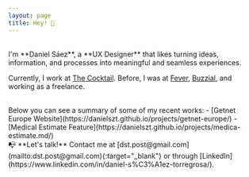 ```yaml
---
layout: page
title: Hey! 👋
---
```



<br>
I'm **Daniel Sáez**, a **UX Designer** that likes turning ideas, information, and processes into meaningful and seamless experiences.


Currently, I work at [The Cocktail](https://the-cocktail.com/en). Before, I was at [Fever](https://feverup.com/), [Buzzial](https://buzzial.com/), and working as a freelance.

<br>
Below you can see a summary of some of my recent works:
- [Getnet Europe Website](https://danielszt.github.io/projects/getnet-europe/)
- [Medical Estimate Feature](https://danielszt.github.io/projects/medica-estimate.md/)

<br>
📭 **Let's talk!** Contact me at [dst.post@gmail.com](mailto:dst.post@gmail.com){:target="_blank"} or through [LinkedIn](https://www.linkedin.com/in/daniel-s%C3%A1ez-torregrosa/).


